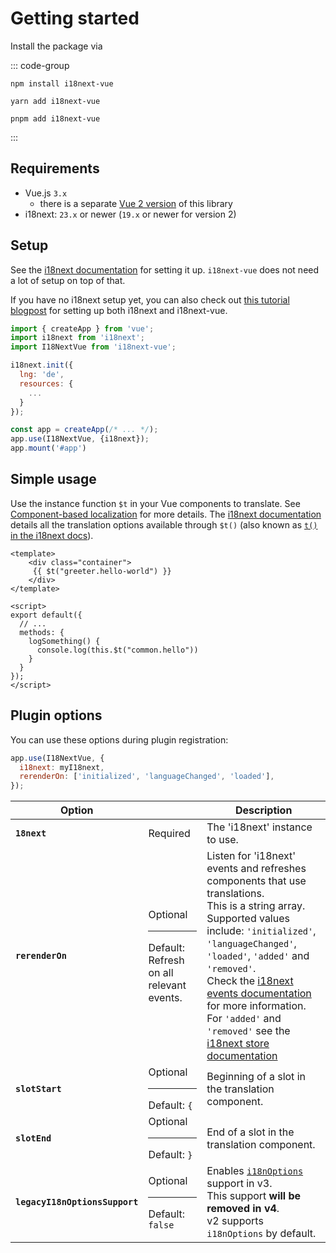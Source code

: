 # Getting started

Install the package via

::: code-group
```bash[npm]
npm install i18next-vue
``` 
```bash[yarn]
yarn add i18next-vue
```
```bash[pnpm]
pnpm add i18next-vue
```
:::

## Requirements

- Vue.js `3.x`
    - there is a separate [Vue 2 version](https://github.com/i18next/i18next-vue/tree/vue-2) of this library
- i18next: `23.x` or newer (`19.x` or newer for version 2)

## Setup

See the [i18next documentation](https://www.i18next.com/overview/api#init) for setting it up. `i18next-vue` does not need a lot of setup on top of that.

If you have no i18next setup yet, you can also check out [this tutorial blogpost](https://dev.to/adrai/how-to-properly-internationalize-a-vue-application-using-i18next-1doj) for setting up both i18next and i18next-vue.

```javascript
import { createApp } from 'vue';
import i18next from 'i18next';
import I18NextVue from 'i18next-vue';

i18next.init({
  lng: 'de',
  resources: {
    ...
  }
});

const app = createApp(/* ... */);
app.use(I18NextVue, {i18next});
app.mount('#app')
```

## Simple usage
Use the instance function `$t` in your Vue components to translate. See [Component-based localization](component.md) for more details.
The [i18next documentation](https://www.i18next.com/) details all the translation options available through `$t()` (also known as [`t()` in the i18next docs](https://www.i18next.com/overview/api#t)).

```vue
<template>
    <div class="container">
     {{ $t("greeter.hello-world") }}
    </div>
</template>

<script>
export default({
  // ...
  methods: {
    logSomething() {
      console.log(this.$t("common.hello"))
    }
  }
});
</script>
```

## Plugin options

You can use these options during plugin registration: 

```js
app.use(I18NextVue, {
  i18next: myI18next,
  rerenderOn: ['initialized', 'languageChanged', 'loaded'],
});
```

| Option | | Description |
| --- | --- | --- |
| **`18next`** | Required | The 'i18next' instance to use. |
| **`rerenderOn`** | Optional<hr>Default: Refresh on all relevant events. | Listen for 'i18next' events and refreshes components that use translations.<br>This is a string array. Supported values include: `'initialized'`, `'languageChanged'`, `'loaded'`, `'added'` and `'removed'`.<br>Check the [i18next events documentation](https://www.i18next.com/overview/api#events) for more information. For `'added'` and `'removed'` see the [i18next store documentation](https://www.i18next.com/overview/api#store-events) |
| **`slotStart`**<Badge type="info" text="Since 2.2.0" /> | Optional<hr>Default: `{` | Beginning of a slot in the translation component. |
| **`slotEnd`**<Badge type="info" text="Since 2.2.0" /> | Optional<hr>Default: `}` | End of a slot in the translation component. |
| **`legacyI18nOptionsSupport`**<Badge type="info" text="Since 3.0" /> | Optional<hr>Default: `false` | Enables [`i18nOptions`](/guide/i18n-options) support in v3.<br>This support **will be removed in v4**.<br>v2 supports `i18nOptions` by default. |
